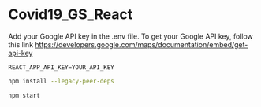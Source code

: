 # Covid19_GS_React
Add your Google API key in the .env file.
To get your Google API key, follow this link https://developers.google.com/maps/documentation/embed/get-api-key
```
REACT_APP_API_KEY=YOUR_API_KEY
```
```bash
npm install --legacy-peer-deps
```
```bash
npm start
```
